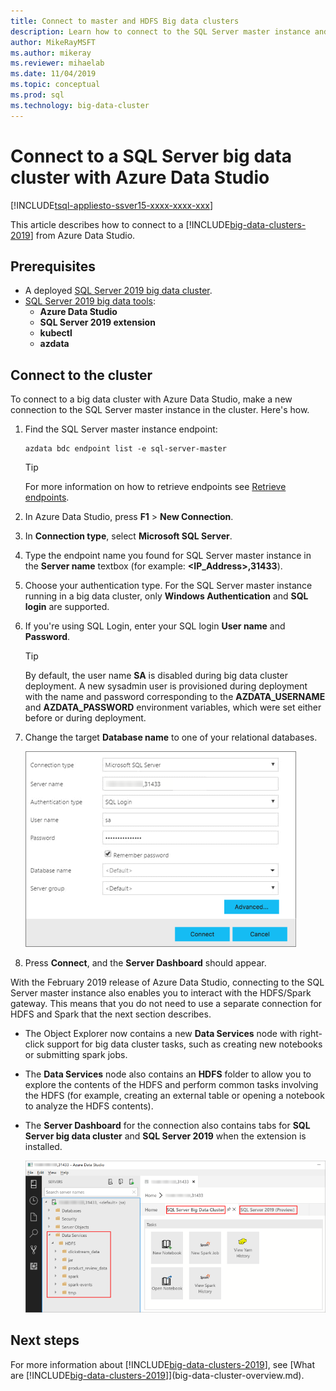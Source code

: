 ```yaml
---
title: Connect to master and HDFS Big data clusters
description: Learn how to connect to the SQL Server master instance and the HDFS/Spark gateway for a SQL Server Big Data Cluster.
author: MikeRayMSFT
ms.author: mikeray
ms.reviewer: mihaelab 
ms.date: 11/04/2019
ms.topic: conceptual
ms.prod: sql
ms.technology: big-data-cluster
---
```


# Connect to a SQL Server big data cluster with Azure Data Studio

[!INCLUDE[tsql-appliesto-ssver15-xxxx-xxxx-xxx](../includes/tsql-appliesto-ssver15-xxxx-xxxx-xxx.md)]

This article describes how to connect to a [!INCLUDE[big-data-clusters-2019](../includes/ssbigdataclusters-ver15.md)] from Azure Data Studio.

## Prerequisites

- A deployed [SQL Server 2019 big data cluster](deployment-guidance.md).
- [SQL Server 2019 big data tools](deploy-big-data-tools.md):
   - **Azure Data Studio**
   - **SQL Server 2019 extension**
   - **kubectl**
   - **azdata**

## <a id="master"></a> Connect to the cluster

To connect to a big data cluster with Azure Data Studio, make a new connection to the SQL Server master instance in the cluster. Here's how.

1. Find the SQL Server master instance endpoint:

   ```
   azdata bdc endpoint list -e sql-server-master
   ```

   > [!TIP]
   > For more information on how to retrieve endpoints see [Retrieve endpoints](deployment-guidance.md#endpoints).

1. In Azure Data Studio, press **F1** > **New Connection**.

1. In **Connection type**, select **Microsoft SQL Server**.

1. Type the endpoint name you found for SQL Server master instance in the **Server name** textbox (for example: **\<IP_Address\>,31433**). 

1. Choose your authentication type. For the SQL Server master instance running in a big data cluster, only **Windows Authentication** and 
**SQL login** are supported. 

1. If you're using SQL Login, enter your SQL login **User name** and **Password**.

   > [!TIP]
   > By default, the user name **SA** is disabled during big data cluster deployment. A new sysadmin user is provisioned during deployment with the name and password corresponding to the **AZDATA_USERNAME** and **AZDATA_PASSWORD** environment variables, which were set either before or during deployment.

1. Change the target **Database name** to one of your relational databases.

   ![Connect to the master instance](./media/connect-to-big-data-cluster/connect-to-cluster.png)

1. Press **Connect**, and the **Server Dashboard** should appear.

With the February 2019 release of Azure Data Studio, connecting to the SQL Server master instance also enables you to interact with the HDFS/Spark gateway. This means that you do not need to use a separate connection for HDFS and Spark that the next section describes.

- The Object Explorer now contains a new **Data Services** node with right-click support for big data cluster tasks, such as creating new notebooks or submitting spark jobs. 
- The **Data Services** node also contains an **HDFS** folder to allow you to explore the contents of the HDFS and perform common tasks involving the HDFS (for example, creating an external table or opening a notebook to analyze the HDFS contents).
- The **Server Dashboard** for the connection also contains tabs for **SQL Server big data cluster** and **SQL Server 2019** when the extension is installed.

   ![Azure Data Studio Data Services Node](./media/connect-to-big-data-cluster/connect-data-services-node.png)

## Next steps

For more information about [!INCLUDE[big-data-clusters-2019](../includes/ssbigdataclusters-ver15.md)], see [What are [!INCLUDE[big-data-clusters-2019](../includes/ssbigdataclusters-ver15.md)]](big-data-cluster-overview.md).
